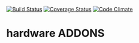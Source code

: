 [![Build Status](https://travis-ci.org/open-synergy/opnsynid-hardware.svg?branch=8.0)](https://travis-ci.org/open-synergy/opnsynid-hardware)
[![Coverage Status](https://coveralls.io/repos/github/open-synergy/opnsynid-hardware/badge.svg?branch=8.0)](https://coveralls.io/github/open-synergy/opnsynid-hardware?branch=8.0)
[![Code Climate](https://codeclimate.com/github/open-synergy/opnsynid-hardware/badges/gpa.svg)](https://codeclimate.com/github/open-synergy/opnsynid-hardware)

# hardware ADDONS
